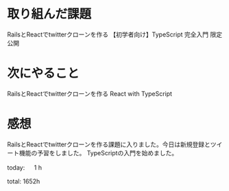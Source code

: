 # 取り組んだ課題
RailsとReactでtwitterクローンを作る 【初学者向け】TypeScript 完全入門 限定公開

# 次にやること
RailsとReactでtwitterクローンを作る React with TypeScript

# 感想
RailsとReactでtwitterクローンを作る課題に入りました。今日は新規登録とツイート機能の予習をしました。 TypeScriptの入門を始めました。

today: 　 1 h

total: 1652h